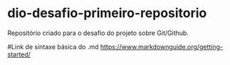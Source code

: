 # dio-desafio-primeiro-repositorio
Repositório criado para o desafio do projeto sobre Git/Github.

#Link de sintaxe básica do .md
https://www.markdownguide.org/getting-started/
